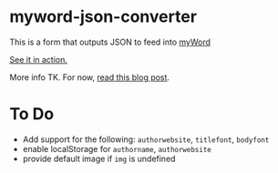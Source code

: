 # myword-json-converter
This is a form that outputs JSON to feed into [myWord](https://github.com/scripting/myWord)

[See it in action.](http://javascript.jeffreykishner.com/myword-json-converter.html)

More info TK. For now, [read this blog post](http://thoughts.jeffreykishner.com/a-simple-form-for-publishing-to-myword-io).

To Do
=====

* Add support for the following: `authorwebsite`, `titlefont`, `bodyfont`
* enable localStorage for `authorname`, `authorwebsite`
* provide default image if `img` is undefined
